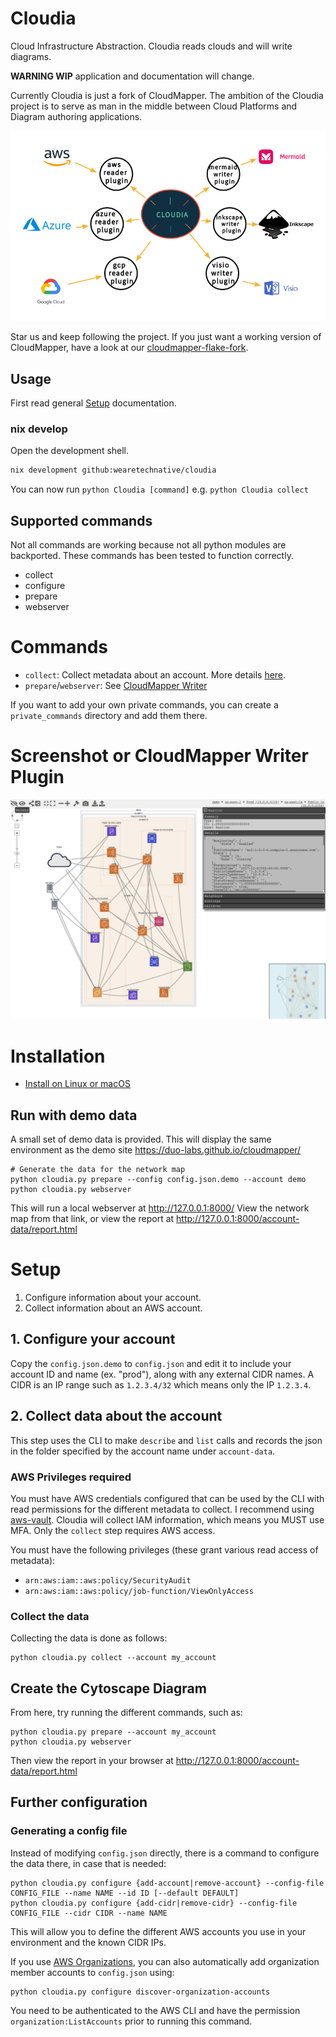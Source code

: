 # Cloudia

Cloud Infrastructure Abstraction. Cloudia reads clouds and will write diagrams.

**WARNING WIP** application and documentation will change.

Currently Cloudia is just a fork of CloudMapper. The ambition of the Cloudia
project is to serve as man in the middle between Cloud Platforms and Diagram
authoring applications.

![](docs/images/concept-intro.png)

Star us and keep following the project. If you just want a working version of
CloudMapper, have a look at our [cloudmapper-flake-fork](https://github.com/wearetechnative/cloudmapper-flake).

## Usage

First read general [Setup](#setup) documentation.

### nix develop

Open the development shell.

```bash
nix development github:wearetechnative/cloudia
```

You can now run `python Cloudia [command]` e.g. `python Cloudia collect`

## Supported commands

Not all commands are working because not all python modules are backported.
These commands has been tested to function correctly.

- collect
- configure
- prepare
- webserver

# Commands

- `collect`: Collect metadata about an account. More details
  [here](https://summitroute.com/blog/2018/06/05/cloudmapper_collect/).
- `prepare`/`webserver`: See [CloudMapper Writer](docs/cloudmapper/README.md)

If you want to add your own private commands, you can create a
`private_commands` directory and add them there.

# Screenshot or CloudMapper Writer Plugin

![](docs/cloudmapper/images/ideal_layout.png)

# Installation

- [Install on Linux or macOS](docs/install.md)

## Run with demo data

A small set of demo data is provided.  This will display the same environment
as the demo site https://duo-labs.github.io/cloudmapper/ 

```
# Generate the data for the network map
python cloudia.py prepare --config config.json.demo --account demo
python cloudia.py webserver
```

This will run a local webserver at http://127.0.0.1:8000/
View the network map from that link, or view the report at
http://127.0.0.1:8000/account-data/report.html

# Setup

1. Configure information about your account.
2. Collect information about an AWS account.

## 1. Configure your account

Copy the `config.json.demo` to `config.json` and edit it to include your
account ID and name (ex. "prod"), along with any external CIDR names. A CIDR is
an IP range such as `1.2.3.4/32` which means only the IP `1.2.3.4`.

## 2. Collect data about the account

This step uses the CLI to make `describe` and `list` calls and records the json
in the folder specified by the account name under `account-data`.

### AWS Privileges required

You must have AWS credentials configured that can be used by the CLI with read
permissions for the different metadata to collect.  I recommend using
[aws-vault](https://github.com/99designs/aws-vault).  Cloudia will collect
IAM information, which means you MUST use MFA.  Only the `collect` step
requires AWS access.

You must have the following privileges (these grant various read access of
metadata):

- `arn:aws:iam::aws:policy/SecurityAudit`
- `arn:aws:iam::aws:policy/job-function/ViewOnlyAccess`

### Collect the data

Collecting the data is done as follows:

```
python cloudia.py collect --account my_account
```

## Create the Cytoscape Diagram 
From here, try running the different commands, such as:

```
python cloudia.py prepare --account my_account
python cloudia.py webserver
```

Then view the report in your browser at http://127.0.0.1:8000/account-data/report.html

## Further configuration

### Generating a config file

Instead of modifying `config.json` directly, there is a command to configure
the data there, in case that is needed:

```
python cloudia.py configure {add-account|remove-account} --config-file CONFIG_FILE --name NAME --id ID [--default DEFAULT]
python cloudia.py configure {add-cidr|remove-cidr} --config-file CONFIG_FILE --cidr CIDR --name NAME
```

This will allow you to define the different AWS accounts you use in your
environment and the known CIDR IPs.

If you use [AWS Organizations](https://aws.amazon.com/organizations/), you can
also automatically add organization member accounts to `config.json` using:

```
python cloudia.py configure discover-organization-accounts
```

You need to be authenticated to the AWS CLI and have the permission
`organization:ListAccounts` prior to running this command.
